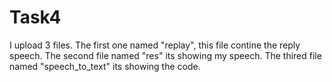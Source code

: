 # Task4
I upload 3 files. The first one named "replay", this file contine the reply speech. The second file named "res" its showing my speech. The thired file named "speech_to_text" its showing the code. 
